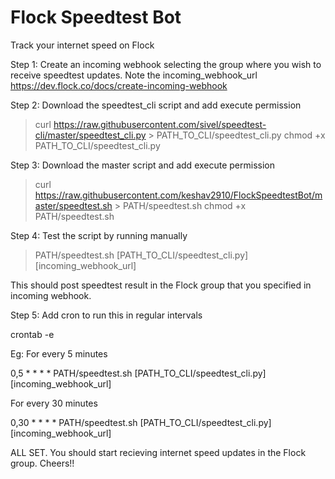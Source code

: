 # Flock Speedtest Bot
Track your internet speed on Flock

Step 1: Create an incoming webhook selecting the group where you wish to receive speedtest updates. 
Note the incoming_webhook_url
https://dev.flock.co/docs/create-incoming-webhook

Step 2: Download the speedtest_cli script and add execute permission
>curl https://raw.githubusercontent.com/sivel/speedtest-cli/master/speedtest_cli.py > PATH_TO_CLI/speedtest_cli.py
>chmod +x PATH_TO_CLI/speedtest_cli.py

Step 3: Download the master script and add execute permission
>curl https://raw.githubusercontent.com/keshav2910/FlockSpeedtestBot/master/speedtest.sh > PATH/speedtest.sh
>chmod +x PATH/speedtest.sh

Step 4: Test the script by running manually
>PATH/speedtest.sh [PATH_TO_CLI/speedtest_cli.py] [incoming_webhook_url]

This should post speedtest result in the Flock group that you specified in incoming webhook.

Step 5: Add cron to run this in regular intervals

crontab -e

Eg:
For every 5 minutes

0,5 * * * * PATH/speedtest.sh [PATH_TO_CLI/speedtest_cli.py] [incoming_webhook_url]

For every 30 minutes

0,30 * * * * PATH/speedtest.sh [PATH_TO_CLI/speedtest_cli.py] [incoming_webhook_url]

ALL SET. You should start recieving internet speed updates in the Flock group.
Cheers!!

